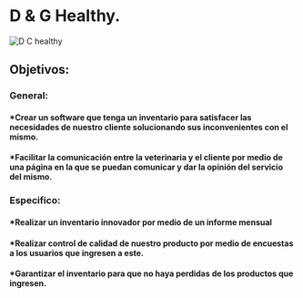 # D & G Healthy.
![D   C healthy](https://user-images.githubusercontent.com/78754192/107547314-4e23bd00-6b9b-11eb-898a-e50e6e83b8f8.png)

## Objetivos:
### General: 
#### *Crear un software que tenga un inventario para satisfacer las necesidades de nuestro cliente solucionando sus inconvenientes con el mismo.
#### *Facilitar la comunicación entre la veterinaria y el cliente por medio de una página en la que se puedan comunicar y dar la opinión del servicio del mismo.

### Especifico:
#### *Realizar un inventario innovador por medio de un informe mensual
#### *Realizar control de calidad de nuestro producto por medio de encuestas a los usuarios que ingresen a este.

#### *Garantizar el inventario para que no haya perdidas de los productos que ingresen.





